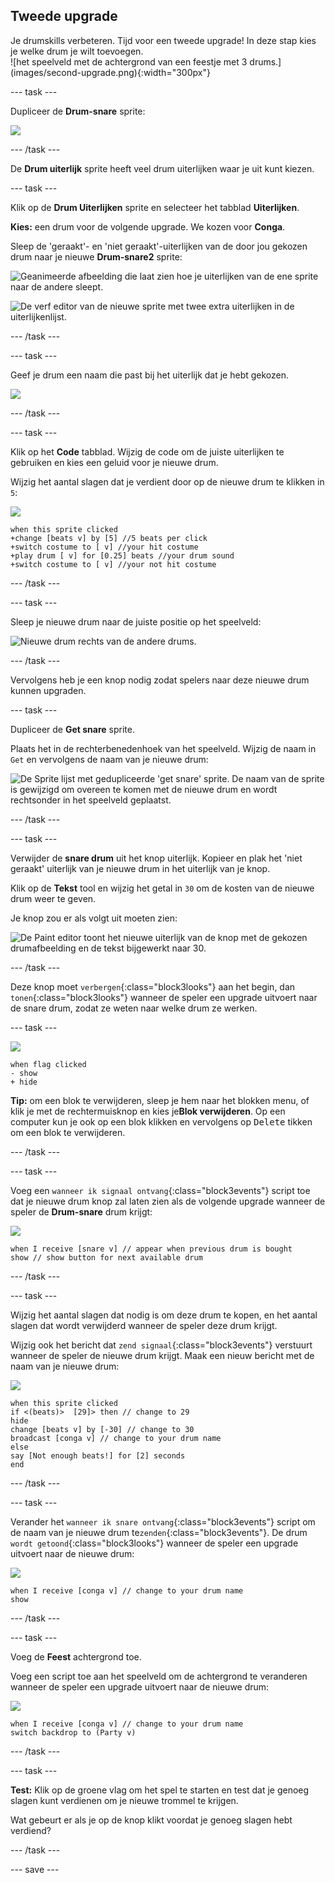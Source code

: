 ## Tweede upgrade

<div style="display: flex; flex-wrap: wrap">
<div style="flex-basis: 200px; flex-grow: 1; margin-right: 15px;">
Je drumskills verbeteren. Tijd voor een tweede upgrade! In deze stap kies je welke drum je wilt toevoegen.
</div>
<div>
![het speelveld met de achtergrond van een feestje met 3 drums.](images/second-upgrade.png){:width="300px"}
</div>
</div>

--- task ---

Dupliceer de **Drum-snare** sprite:

![](images/duplicate-snare-drum.png)

--- /task ---

De **Drum uiterlijk** sprite heeft veel drum uiterlijken waar je uit kunt kiezen.

--- task ---

Klik op de **Drum Uiterlijken** sprite en selecteer het tabblad **Uiterlijken**.

**Kies:** een drum voor de volgende upgrade. We kozen voor **Conga**.

Sleep de 'geraakt'- en 'niet geraakt'-uiterlijken van de door jou gekozen drum naar je nieuwe **Drum-snare2** sprite:

![Geanimeerde afbeelding die laat zien hoe je uiterlijken van de ene sprite naar de andere sleept.](images/drag-costumes.gif)

![De verf editor van de nieuwe sprite met twee extra uiterlijken in de uiterlijkenlijst.](images/drum-3-costumes.png)

--- /task ---

--- task ---

Geef je drum een naam die past bij het uiterlijk dat je hebt gekozen.

![](images/drum-3-named.png)

--- /task ---

--- task ---

Klik op het **Code** tabblad. Wijzig de code om de juiste uiterlijken te gebruiken en kies een geluid voor je nieuwe drum.

Wijzig het aantal slagen dat je verdient door op de nieuwe drum te klikken in `5`:

![](images/drum-3-icon.png)

```blocks3
when this sprite clicked
+change [beats v] by [5] //5 beats per click
+switch costume to [ v] //your hit costume
+play drum [ v] for [0.25] beats //your drum sound
+switch costume to [ v] //your not hit costume
```

--- /task ---

--- task ---

Sleep je nieuwe drum naar de juiste positie op het speelveld:

![Nieuwe drum rechts van de andere drums.](images/drum-3-positioned.png)

--- /task ---

Vervolgens heb je een knop nodig zodat spelers naar deze nieuwe drum kunnen upgraden.

--- task ---

Dupliceer de **Get snare** sprite.

Plaats het in de rechterbenedenhoek van het speelveld. Wijzig de naam in `Get` en vervolgens de naam van je nieuwe drum:

![De Sprite lijst met gedupliceerde 'get snare' sprite. De naam van de sprite is gewijzigd om overeen te komen met de nieuwe drum en wordt rechtsonder in het speelveld geplaatst.](images/get-drum-3.png)

--- /task ---

--- task ---

Verwijder de **snare drum** uit het knop uiterlijk. Kopieer en plak het 'niet geraakt' uiterlijk van je nieuwe drum in het uiterlijk van je knop.

Klik op de **Tekst** tool en wijzig het getal in `30` om de kosten van de nieuwe drum weer te geven.

Je knop zou er als volgt uit moeten zien:

![De Paint editor toont het nieuwe uiterlijk van de knop met de gekozen drumafbeelding en de tekst bijgewerkt naar 30.](images/get-drum-copy.png)

--- /task ---


Deze knop moet `verbergen`{:class="block3looks"} aan het begin, dan `tonen`{:class="block3looks"} wanneer de speler een upgrade uitvoert naar de snare drum, zodat ze weten naar welke drum ze werken.

--- task ---

![](images/get-drum-3-icon.png)

```blocks3
when flag clicked
- show
+ hide
```

**Tip:** om een blok te verwijderen, sleep je hem naar het blokken menu, of klik je met de rechtermuisknop en kies je**Blok verwijderen**. Op een computer kun je ook op een blok klikken en vervolgens op <kbd>Delete</kbd> tikken om een blok te verwijderen.

--- /task ---

--- task ---

Voeg een `wanneer ik signaal ontvang`{:class="block3events"} script toe dat je nieuwe drum knop zal laten zien als de volgende upgrade wanneer de speler de **Drum-snare** drum krijgt:

![](images/get-drum-3-icon.png)

```blocks3
when I receive [snare v] // appear when previous drum is bought
show // show button for next available drum
```

--- /task ---

--- task ---

Wijzig het aantal slagen dat nodig is om deze drum te kopen, en het aantal slagen dat wordt verwijderd wanneer de speler deze drum krijgt.

Wijzig ook het bericht dat `zend signaal`{:class="block3events"} verstuurt wanneer de speler de nieuwe drum krijgt. Maak een nieuw bericht met de naam van je nieuwe drum:

![](images/get-drum-3-icon.png)

```blocks3
when this sprite clicked
if <(beats)>  [29]> then // change to 29
hide
change [beats v] by [-30] // change to 30
broadcast [conga v] // change to your drum name
else
say [Not enough beats!] for [2] seconds 
end
```

--- /task ---

--- task ---

Verander het `wanneer ik snare ontvang`{:class="block3events"} script om de naam van je nieuwe drum te`zenden`{:class="block3events"}. De drum `wordt getoond`{:class="block3looks"} wanneer de speler een upgrade uitvoert naar de nieuwe drum:

![](images/drum-3-icon.png)

```blocks3
when I receive [conga v] // change to your drum name
show
```

--- /task ---

--- task ---

Voeg de **Feest** achtergrond toe.

Voeg een script toe aan het speelveld om de achtergrond te veranderen wanneer de speler een upgrade uitvoert naar de nieuwe drum:

![](images/stage-icon.png)

```blocks3
when I receive [conga v] // change to your drum name
switch backdrop to (Party v)
```

--- /task ---

--- task ---

**Test:** Klik op de groene vlag om het spel te starten en test dat je genoeg slagen kunt verdienen om je nieuwe trommel te krijgen.

Wat gebeurt er als je op de knop klikt voordat je genoeg slagen hebt verdiend?

--- /task ---

--- save ---
